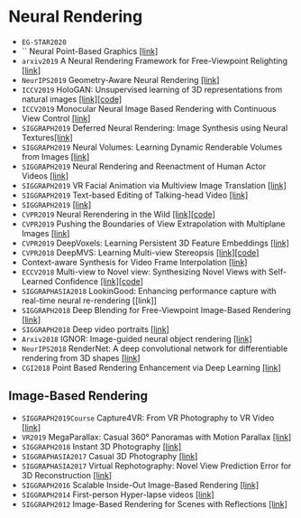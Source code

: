 # Neural Rendering
* `EG-STAR2020` 
* `` Neural Point-Based Graphics [[link]](https://arxiv.org/pdf/1906.08240.pdf)
* `arxiv2019` A Neural Rendering Framework for Free-Viewpoint Relighting [[link]](https://128.84.21.199/pdf/1911.11530.pdf)
* `NeurIPS2019` Geometry-Aware Neural Rendering [[link]](https://arxiv.org/abs/1911.04554)
* `ICCV2019` HoloGAN: Unsupervised learning of 3D representations from natural images [[link]](https://arxiv.org/abs/1904.01326)[[code]](https://github.com/thunguyenphuoc/HoloGAN)
* `ICCV2019` Monocular Neural Image Based Rendering with Continuous View Control [[link]](https://arxiv.org/pdf/1901.01880.pdf)
* `SIGGRAPH2019` Deferred Neural Rendering: Image Synthesis using Neural Textures[[link]](https://www.niessnerlab.org/projects/thies2019neural.html)
* `SIGGRAPH2019` Neural Volumes: Learning Dynamic Renderable Volumes from Images [[link]](https://research.fb.com/publications/neural-volumes-learning-dynamic-renderable-volumes-from-images/)
* `SIGGRAPH2019` Neural Rendering and Reenactment of Human Actor Videos [[link]](http://gvv.mpi-inf.mpg.de/projects/wxu/HumanReenactment/)
* `SIGGRAPH2019` VR Facial Animation via Multiview Image Translation [[link]](https://research.fb.com/publications/vr-facial-animation-via-multiview-image-translation/)
* `SIGGRAPH2019` Text-based Editing of Talking-head Video [[link]](https://www.ohadf.com/projects/text-based-editing/)
* `SIGGRAPH2019` [[link]]()
* `CVPR2019` Neural Rerendering in the Wild [[link]](http://openaccess.thecvf.com/content_CVPR_2019/papers/Meshry_Neural_Rerendering_in_the_Wild_CVPR_2019_paper.pdf)[[code]](https://github.com/google/neural_rerendering_in_the_wild)
* `CVPR2019` Pushing the Boundaries of View Extrapolation with Multiplane Images [[link]](http://cseweb.ucsd.edu/~ravir/MPI_pratul.pdf)
* `CVPR2019` DeepVoxels: Learning Persistent 3D Feature Embeddings [[link]](https://www.niessnerlab.org/projects/sitzmann2019deepvoxels.html)
* `CVPR2018` DeepMVS: Learning Multi-view Stereopsis [[link]](https://phuang17.github.io/DeepMVS/index.html)[[code]](https://github.com/phuang17/DeepMVS)
* Context-aware Synthesis for Video Frame Interpolation [[link]](https://arxiv.org/pdf/1803.10967.pdf)
* `ECCV2018` Multi-view to Novel view: Synthesizing Novel Views with Self-Learned Confidence [[link]](https://shaohua0116.github.io/Multiview2Novelview/)[[code]](https://github.com/shaohua0116/Multiview2Novelview)
* `SIGGRAPHASIA2018` LookinGood: Enhancing performance capture with real-time neural re-rendering [[link]]
* `SIGGRAPH2018` Deep Blending for Free-Viewpoint Image-Based Rendering [[link]](https://www-sop.inria.fr/reves/Basilic/2018/HPPFDB18/)
* `SIGGRAPH2018` Deep video portraits [[link]](https://gvv.mpi-inf.mpg.de/projects/DeepVideoPortraits/)
* `Arxiv2018`  IGNOR: Image-guided neural object rendering [[link]](https://www.niessnerlab.org/projects/thies2018ignor.html)
* `NeurIPS2018` RenderNet: A deep convolutional network for differentiable rendering from 3D shapes [[link]](https://github.com/thunguyenphuoc/RenderNet)
* `CGI2018` Point Based Rendering Enhancement via Deep Learning [[link]](http://faculty.missouri.edu/duanye/CGI_2018-low-res.pdf)

## Image-Based Rendering
* `SIGGRAPH2019Course` Capture4VR: From VR Photography to VR Video [[link]](https://richardt.name/publications/capture4vr/)
* `VR2019` MegaParallax: Casual 360° Panoramas with Motion Parallax [[link]](https://richardt.name/publications/megaparallax/) 
* `SIGGRAPH2018` Instant 3D Photography [[link]](http://visual.cs.ucl.ac.uk/pubs/instant3d/)
* `SIGGRAPHASIA2017` Casual 3D Photography [[link]](http://visual.cs.ucl.ac.uk/pubs/casual3d/)
* `SIGGRAPHASIA2017` Virtual Rephotography: Novel View Prediction Error for 3D Reconstruction [[link]](https://ibmr-benchmark.gcc.informatik.tu-darmstadt.de/)
* `SIGGRAPH2016` Scalable Inside-Out Image-Based Rendering [[link]](http://visual.cs.ucl.ac.uk/pubs/insideout/)
* `SIGGRAPH2014` First-person Hyper-lapse videos [[link]](https://www.microsoft.com/en-us/research/product/computational-photography-applications/microsoft-hyperlapse-pro/?from=http%3A%2F%2Fresearch.microsoft.com%2Fhyperlapse)
* `SIGGRAPH2012` Image-Based Rendering for Scenes with Reflections [[link]](https://www.microsoft.com/en-us/research/wp-content/uploads/2016/02/Sinha-IBRSR-SG2012b.pdf)